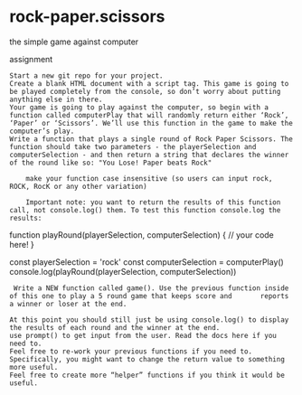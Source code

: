 # rock-paper.scissors
the simple game against computer

assignment

    Start a new git repo for your project.
    Create a blank HTML document with a script tag. This game is going to be played completely from the console, so don’t worry about putting anything else in there.
    Your game is going to play against the computer, so begin with a function called computerPlay that will randomly return either ‘Rock’, ‘Paper’ or ‘Scissors’. We’ll use this function in the game to make the computer’s play.
    Write a function that plays a single round of Rock Paper Scissors. The function should take two parameters - the playerSelection and computerSelection - and then return a string that declares the winner of the round like so: "You Lose! Paper beats Rock"

        make your function case insensitive (so users can input rock, ROCK, RocK or any other variation)

        Important note: you want to return the results of this function call, not console.log() them. To test this function console.log the results:
      
function playRound(playerSelection, computerSelection) {
	// your code here!
}

const playerSelection = 'rock'
const computerSelection = computerPlay()
console.log(playRound(playerSelection, computerSelection))

     Write a NEW function called game(). Use the previous function inside of this one to play a 5 round game that keeps score and       reports a winner or loser at the end.

    At this point you should still just be using console.log() to display the results of each round and the winner at the end.
    use prompt() to get input from the user. Read the docs here if you need to.
    Feel free to re-work your previous functions if you need to. Specifically, you might want to change the return value to something more useful.
    Feel free to create more “helper” functions if you think it would be useful.

